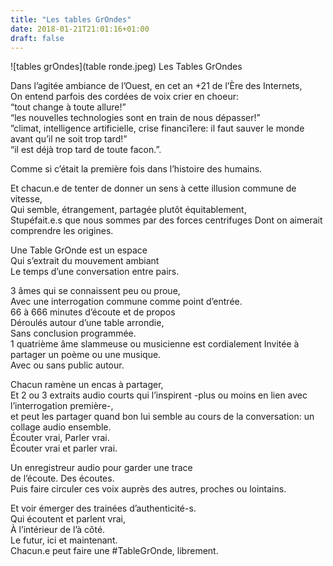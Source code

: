 ```yaml
---
title: "Les tables GrOndes"
date: 2018-01-21T21:01:16+01:00
draft: false
---
```


![tables grOndes](table ronde.jpeg)
Les Tables GrOndes

Dans l’agitée ambiance de l’Ouest, en cet an +21 de l’Ère des Internets,   
On entend parfois des cordées de voix crier en choeur:   
“tout change à toute allure!”   
“les nouvelles technologies sont en train de nous dépasser!”    
”climat, intelligence artificielle, crise financi1ere: il faut sauver le monde avant qu’il ne soit trop tard!”   
“il est déjà trop tard de toute facon.”.   
   
Comme si c’était la première fois dans l’histoire des humains.   
   
Et chacun.e de tenter de donner un sens à cette illusion commune de vitesse,     
Qui semble, étrangement, partagée plutôt équitablement,   
Stupéfait.e.s  que nous sommes par des forces centrifuges Dont on aimerait comprendre les origines.   
   
   
Une Table GrOnde est un espace    
Qui s’extrait du mouvement ambiant    
Le temps d’une conversation entre pairs.    
     
3 âmes qui se connaissent peu ou proue,    
Avec une interrogation commune comme point d’entrée.    
66 à 666 minutes d’écoute et de propos     
Déroulés autour d’une table arrondie,     
Sans conclusion programmée.    
1 quatrième âme slammeuse ou musicienne est cordialement Invitée à partager un poème ou une musique.    
Avec ou sans public autour.    
    
Chacun ramène un encas à partager,    
Et 2 ou 3 extraits audio courts qui l’inspirent -plus ou moins en lien avec l’interrogation première-,     
et peut les partager quand bon lui semble au cours de la conversation: un collage audio ensemble.    
Écouter vrai, Parler vrai.    
Écouter vrai et parler vrai.     
    
Un enregistreur audio pour garder une trace     
de l’écoute. Des écoutes.     
Puis faire circuler ces voix auprès des autres, proches ou lointains.    
    
Et voir émerger des trainées d’authenticité-s.     
Qui écoutent et parlent vrai,     
À l’intérieur de l’à côté.    
Le futur, ici et maintenant.    
Chacun.e peut faire une #TableGrOnde, librement.    
